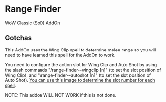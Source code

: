 # Range Finder
WoW Classic (SoD) AddOn

## Gotchas
This AddOn uses the Wing Clip spell to determine melee range so you will need to have learned this spell for the AddOn to work.

You need to configure the action slot for Wing Clip and Auto Shot by using the slash commands "/range-finder--wingclip \[n\]" (to set the slot position of Wing Clip), and "/range-finder--autoshot \[n\]" (to set the slot position of Auto Shot). [You can use this image to determine the slot number for each spell](https://i.imgur.com/VGArn.jpg). 

NOTE: This addon WILL NOT WORK if this is not done.


<!-- ![screenshot](screenshot.png) -->
